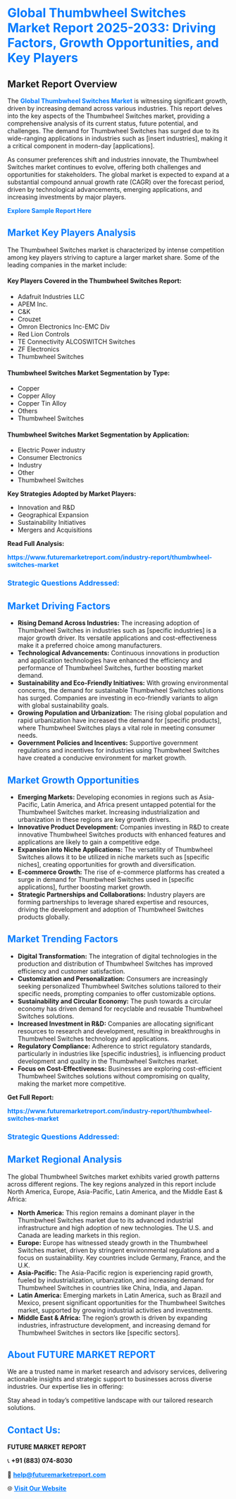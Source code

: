 <h1 style="color: #007BFF;">Global Thumbwheel Switches Market Report 2025-2033: Driving Factors, Growth Opportunities, and Key Players</h1>

<section id="overview">
<h2>Market Report Overview</h2>
<p>The <a href="https://www.futuremarketreport.com/industry-report/thumbwheel-switches-market" style="color: #007BFF; text-decoration: none;"><strong>Global Thumbwheel Switches Market</strong></a> is witnessing significant growth, driven by increasing demand across various industries. This report delves into the key aspects of the Thumbwheel Switches market, providing a comprehensive analysis of its current status, future potential, and challenges. The demand for Thumbwheel Switches has surged due to its wide-ranging applications in industries such as [insert industries], making it a critical component in modern-day [applications].</p>
<p>As consumer preferences shift and industries innovate, the Thumbwheel Switches market continues to evolve, offering both challenges and opportunities for stakeholders. The global market is expected to expand at a substantial compound annual growth rate (CAGR) over the forecast period, driven by technological advancements, emerging applications, and increasing investments by major players.</p>
</section>

<section id="overview">
<p><a href="https://www.futuremarketreport.com/request-sample/reportId=101305" style="color: #007BFF; text-decoration: none;"><strong>Explore Sample Report Here</strong></a></p>
</section>

<section id="key-players">
<h2 style="color: #007BFF;">Market Key Players Analysis</h2>
<p>The Thumbwheel Switches market is characterized by intense competition among key players striving to capture a larger market share. Some of the leading companies in the market include:</p>
<h4>Key Players Covered in the Thumbwheel Switches Report:</h4>
<ul><li>Adafruit Industries LLC</li><li>APEM Inc.</li><li>C&amp;K</li><li>Crouzet</li><li>Omron Electronics Inc-EMC Div</li><li>Red Lion Controls</li><li>TE Connectivity ALCOSWITCH Switches</li><li>ZF Electronics</li><li>Thumbwheel Switches</li></ul>
<h4>Thumbwheel Switches Market Segmentation by Type:</h4>
<ul><li>Copper</li><li>Copper Alloy</li><li>Copper Tin Alloy</li><li>Others</li><li>Thumbwheel Switches</li></ul>

<h4>Thumbwheel Switches Market Segmentation by Application:</h4>
<ul><li>Electric Power industry</li><li>Consumer Electronics</li><li>Industry</li><li>Other</li><li>Thumbwheel Switches</li></ul>
<p><strong>Key Strategies Adopted by Market Players:</strong></p>
<ul>
<li>Innovation and R&D</li>
<li>Geographical Expansion</li>
<li>Sustainability Initiatives</li>
<li>Mergers and Acquisitions</li>
</ul>
</section>

<section>
<p><strong>Read Full Analysis: </strong></p><a href="https://www.futuremarketreport.com/industry-report/thumbwheel-switches-market" style="color: #007BFF; text-decoration: none;"><strong>https://www.futuremarketreport.com/industry-report/thumbwheel-switches-market</strong></a>
<h3 style="color: #007BFF;">Strategic Questions Addressed:</h3>
</section>

<section id="driving-factors">
<h2 style="color: #007BFF;">Market Driving Factors</h2>
<ul>
<li><strong>Rising Demand Across Industries:</strong> The increasing adoption of Thumbwheel Switches in industries such as [specific industries] is a major growth driver. Its versatile applications and cost-effectiveness make it a preferred choice among manufacturers.</li>
<li><strong>Technological Advancements:</strong> Continuous innovations in production and application technologies have enhanced the efficiency and performance of Thumbwheel Switches, further boosting market demand.</li>
<li><strong>Sustainability and Eco-Friendly Initiatives:</strong> With growing environmental concerns, the demand for sustainable Thumbwheel Switches solutions has surged. Companies are investing in eco-friendly variants to align with global sustainability goals.</li>
<li><strong>Growing Population and Urbanization:</strong> The rising global population and rapid urbanization have increased the demand for [specific products], where Thumbwheel Switches plays a vital role in meeting consumer needs.</li>
<li><strong>Government Policies and Incentives:</strong> Supportive government regulations and incentives for industries using Thumbwheel Switches have created a conducive environment for market growth.</li>
</ul>
</section>

<section id="growth-opportunities">
<h2 style="color: #007BFF;">Market Growth Opportunities</h2>
<ul>
<li><strong>Emerging Markets:</strong> Developing economies in regions such as Asia-Pacific, Latin America, and Africa present untapped potential for the Thumbwheel Switches market. Increasing industrialization and urbanization in these regions are key growth drivers.</li>
<li><strong>Innovative Product Development:</strong> Companies investing in R&D to create innovative Thumbwheel Switches products with enhanced features and applications are likely to gain a competitive edge.</li>
<li><strong>Expansion into Niche Applications:</strong> The versatility of Thumbwheel Switches allows it to be utilized in niche markets such as [specific niches], creating opportunities for growth and diversification.</li>
<li><strong>E-commerce Growth:</strong> The rise of e-commerce platforms has created a surge in demand for Thumbwheel Switches used in [specific applications], further boosting market growth.</li>
<li><strong>Strategic Partnerships and Collaborations:</strong> Industry players are forming partnerships to leverage shared expertise and resources, driving the development and adoption of Thumbwheel Switches products globally.</li>
</ul>
</section>

<section id="trending-factors">
<h2 style="color: #007BFF;">Market Trending Factors</h2>
<ul>
<li><strong>Digital Transformation:</strong> The integration of digital technologies in the production and distribution of Thumbwheel Switches has improved efficiency and customer satisfaction.</li>
<li><strong>Customization and Personalization:</strong> Consumers are increasingly seeking personalized Thumbwheel Switches solutions tailored to their specific needs, prompting companies to offer customizable options.</li>
<li><strong>Sustainability and Circular Economy:</strong> The push towards a circular economy has driven demand for recyclable and reusable Thumbwheel Switches solutions.</li>
<li><strong>Increased Investment in R&D:</strong> Companies are allocating significant resources to research and development, resulting in breakthroughs in Thumbwheel Switches technology and applications.</li>
<li><strong>Regulatory Compliance:</strong> Adherence to strict regulatory standards, particularly in industries like [specific industries], is influencing product development and quality in the Thumbwheel Switches market.</li>
<li><strong>Focus on Cost-Effectiveness:</strong> Businesses are exploring cost-efficient Thumbwheel Switches solutions without compromising on quality, making the market more competitive.</li>
</ul>
</section>

<section>
<p><strong>Get Full Report: </strong></p><a href="https://www.futuremarketreport.com/industry-report/thumbwheel-switches-market" style="color: #007BFF; text-decoration: none;"><strong>https://www.futuremarketreport.com/industry-report/thumbwheel-switches-market</strong></a>
<h3 style="color: #007BFF;">Strategic Questions Addressed:</h3>
</section>


<section id="regional-analysis">
<h2 style="color: #007BFF;">Market Regional Analysis</h2>
<p>The global Thumbwheel Switches market exhibits varied growth patterns across different regions. The key regions analyzed in this report include North America, Europe, Asia-Pacific, Latin America, and the Middle East & Africa:</p>
<ul>
<li><strong>North America:</strong> This region remains a dominant player in the Thumbwheel Switches market due to its advanced industrial infrastructure and high adoption of new technologies. The U.S. and Canada are leading markets in this region.</li>
<li><strong>Europe:</strong> Europe has witnessed steady growth in the Thumbwheel Switches market, driven by stringent environmental regulations and a focus on sustainability. Key countries include Germany, France, and the U.K.</li>
<li><strong>Asia-Pacific:</strong> The Asia-Pacific region is experiencing rapid growth, fueled by industrialization, urbanization, and increasing demand for Thumbwheel Switches in countries like China, India, and Japan.</li>
<li><strong>Latin America:</strong> Emerging markets in Latin America, such as Brazil and Mexico, present significant opportunities for the Thumbwheel Switches market, supported by growing industrial activities and investments.</li>
<li><strong>Middle East & Africa:</strong> The region’s growth is driven by expanding industries, infrastructure development, and increasing demand for Thumbwheel Switches in sectors like [specific sectors].</li>
</ul>
</section>

<footer>
<h2 style="color: #007BFF;">About FUTURE MARKET REPORT</h2>
<p>We are a trusted name in market research and advisory services, delivering actionable insights and strategic support to businesses across diverse industries. Our expertise lies in offering:</p>

<p>Stay ahead in today’s competitive landscape with our tailored research solutions.</p>

<h2 style="color: #007BFF;">Contact Us:</h2>
<p><strong>FUTURE MARKET REPORT</strong></p>
<p>📞 <strong>+91 (883) 074-8030</strong></p>
<p>📧 <strong><a href="mailto:help@futuremarketreport.com" style="color: #007BFF;">help@futuremarketreport.com</a></strong></p>
<p>🌐 <strong><a href="https://www.futuremarketreport.com/" style="color: #007BFF;">Visit Our Website</a></strong></p>
</footer>